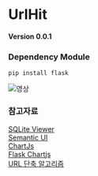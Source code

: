 # UrlHit

__Version 0.0.1__

### Dependency Module
```
pip install flask
```

![영상](https://www.loom.com/share/7c18789251854706848d8637e62cfadb)

### 참고자료
[SQLite Viewer](https://sqliteonline.com/)
<br>
[Semantic UI](https://semantic-ui.com/)
<br>
[ChartJs](https://www.chartjs.org/samples/latest/)
<br>
[Flask Chartjs](https://frhyme.github.io/javascript/chart_js_basic2/)
<br>
[URL 단축 알고리즘](https://github.com/minsuk-heo/coding_interview_kr/blob/master/URL_%EB%8B%A8%EC%B6%95_%EC%95%8C%EA%B3%A0%EB%A6%AC%EC%A6%98_%EA%B5%AC%ED%98%84%ED%95%98%EA%B8%B0.ipynb)

